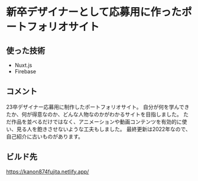 # 新卒デザイナーとして応募用に作ったポートフォリオサイト
## 使った技術
- Nuxt.js
- Firebase

## コメント
23卒デザイナー応募用に制作したポートフォリオサイト。
自分が何を学んできたか、何が得意なのか、どんな人物なのかがわかるサイトを目指しました。
ただ作品を並べるだけではなく、アニメーションや動画コンテンツを有効的に使い、見る人を飽きさせないような工夫もしました。
最終更新は2022年なので、自己紹介に古いものがあります。

## ビルド先
https://kanon874fujita.netlify.app/
